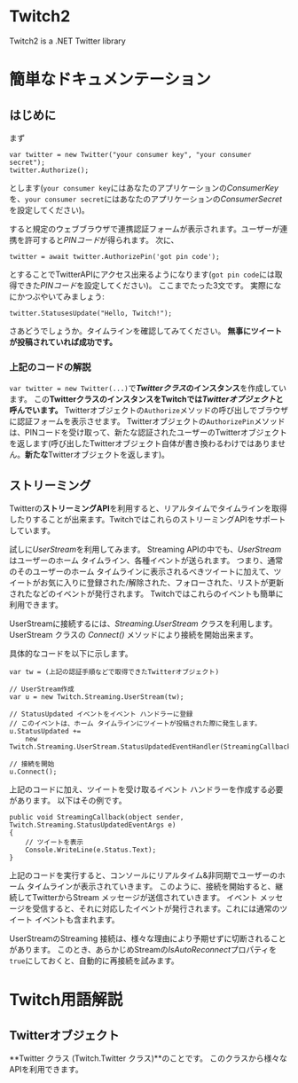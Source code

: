 # Twitch2
Twitch2 is a .NET Twitter library

# 簡単なドキュメンテーション
## はじめに
まず
```CSharp
var twitter = new Twitter("your consumer key", "your consumer secret");
twitter.Authorize();
```
とします(`your consumer key`にはあなたのアプリケーションの*ConsumerKey*を、`your consumer secret`にはあなたのアプリケーションの*ConsumerSecret*を設定してください)。

すると規定のウェブブラウザで連携認証フォームが表示されます。ユーザーが連携を許可すると*PINコード*が得られます。
次に、
```CSharp
twitter = await twitter.AuthorizePin('got pin code');
```
とすることでTwitterAPIにアクセス出来るようになります(`got pin code`には取得できた*PINコード*を設定してください)。
ここまでたった3文です。
実際になにかつぶやいてみましょう:
```CSharp
twitter.StatusesUpdate("Hello, Twitch!");
```
さあどうでしょうか。タイムラインを確認してみてください。
**無事にツイートが投稿されていれば成功です。**

### 上記のコードの解説
`var twitter = new Twitter(...)`で***Twitterクラス*のインスタンス**を作成しています。
この**TwitterクラスのインスタンスをTwitchでは*Twitterオブジェクト*と呼んでいます。**
Twitterオブジェクトの`Authorize`メソッドの呼び出しでブラウザに認証フォームを表示させます。
Twitterオブジェクトの`AuthorizePin`メソッドは、PINコードを受け取って、新たな認証されたユーザーのTwitterオブジェクトを返します(呼び出したTwitterオブジェクト自体が書き換わるわけではありません。**新たな**Twitterオブジェクトを返します)。

## ストリーミング
Twitterの**ストリーミングAPI**を利用すると、リアルタイムでタイムラインを取得したりすることが出来ます。TwitchではこれらのストリーミングAPIをサポートしています。

試しに*UserStream*を利用してみます。
Streaming APIの中でも、*UserStream*はユーザーのホーム タイムライン、各種イベントが送られます。
つまり、通常のそのユーザーのホーム タイムラインに表示されるべきツイートに加えて、ツイートがお気に入りに登録された/解除された、フォローされた、リストが更新されたなどのイベントが発行されます。
Twitchではこれらのイベントも簡単に利用できます。

UserStreamに接続するには、*Streaming.UserStream* クラスを利用します。
UserStream クラスの *Connect()* メソッドにより接続を開始出来ます。

具体的なコードを以下に示します。
```CSharp
var tw = (上記の認証手順などで取得できたTwitterオブジェクト)
 
// UserStream作成
var u = new Twitch.Streaming.UserStream(tw);
 
// StatusUpdated イベントをイベント ハンドラーに登録
// このイベントは、ホーム タイムラインにツイートが投稿された際に発生します。
u.StatusUpdated += 
    new Twitch.Streaming.UserStream.StatusUpdatedEventHandler(StreamingCallback);
 
// 接続を開始
u.Connect();
```
上記のコードに加え、ツイートを受け取るイベント ハンドラーを作成する必要があります。
以下はその例です。
```CSharp
public void StreamingCallback(object sender, Twitch.Streaming.StatusUpdatedEventArgs e)
{
    // ツイートを表示
    Console.WriteLine(e.Status.Text);
}
```
上記のコードを実行すると、コンソールにリアルタイム&非同期でユーザーのホーム タイムラインが表示されていきます。
このように、接続を開始すると、継続してTwitterからStream メッセージが送信されていきます。
イベント メッセージを受信すると、それに対応したイベントが発行されます。これには通常のツイート イベントも含まれます。

UserStreamのStreaming 接続は、様々な理由により予期せずに切断されることがあります。
このとき、あらかじめStreamの*IsAutoReconnect*プロパティを`true`にしておくと、自動的に再接続を試みます。

# Twitch用語解説
## Twitterオブジェクト
**Twitter クラス (Twitch.Twitter クラス)**のことです。
このクラスから様々なAPIを利用できます。
